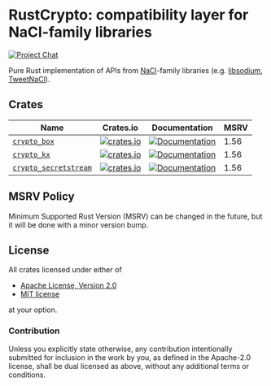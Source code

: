 # RustCrypto: compatibility layer for NaCl-family libraries

[![Project Chat][chat-image]][chat-link]

Pure Rust implementation of APIs from [NaCl]-family libraries
(e.g. [libsodium], [TweetNaCl]).

## Crates

| Name                                                                                               | Crates.io                                                                                                             | Documentation                                                                                          | MSRV |
| -------------------------------------------------------------------------------------------------- | --------------------------------------------------------------------------------------------------------------------- | ------------------------------------------------------------------------------------------------------ |------|
| [`crypto_box`](https://github.com/RustCrypto/nacl-compat/tree/master/crypto_box)                   | [![crates.io](https://img.shields.io/crates/v/crypto_box.svg)](https://crates.io/crates/crypto_box)                   | [![Documentation](https://docs.rs/crypto_box/badge.svg)](https://docs.rs/crypto_box)                   | 1.56 |
| [`crypto_kx`](https://github.com/RustCrypto/nacl-compat/tree/master/crypto_kx)                     | [![crates.io](https://img.shields.io/crates/v/crypto_kx.svg)](https://crates.io/crates/crypto_kx)                     | [![Documentation](https://docs.rs/crypto_kx/badge.svg)](https://docs.rs/crypto_kx)                     | 1.56 |
| [`crypto_secretstream`](https://github.com/RustCrypto/nacl-compat/tree/master/crypto_secretstream) | [![crates.io](https://img.shields.io/crates/v/crypto_secretstream.svg)](https://crates.io/crates/crypto_secretstream) | [![Documentation](https://docs.rs/crypto_secretstream/badge.svg)](https://docs.rs/crypto_secretstream) | 1.56 |

## MSRV Policy

Minimum Supported Rust Version (MSRV) can be changed in the future, but it will be
done with a minor version bump.

## License

All crates licensed under either of

- [Apache License, Version 2.0](http://www.apache.org/licenses/LICENSE-2.0)
- [MIT license](http://opensource.org/licenses/MIT)

at your option.

### Contribution

Unless you explicitly state otherwise, any contribution intentionally submitted
for inclusion in the work by you, as defined in the Apache-2.0 license, shall be
dual licensed as above, without any additional terms or conditions.

[//]: # "badges"
[chat-image]: https://img.shields.io/badge/zulip-join_chat-blue.svg
[chat-link]: https://rustcrypto.zulipchat.com/#all_messages

[//]: # "general links"
[nacl]: https://nacl.cr.yp.to
[libsodium]: https://doc.libsodium.org
[tweetnacl]: https://tweetnacl.cr.yp.to
